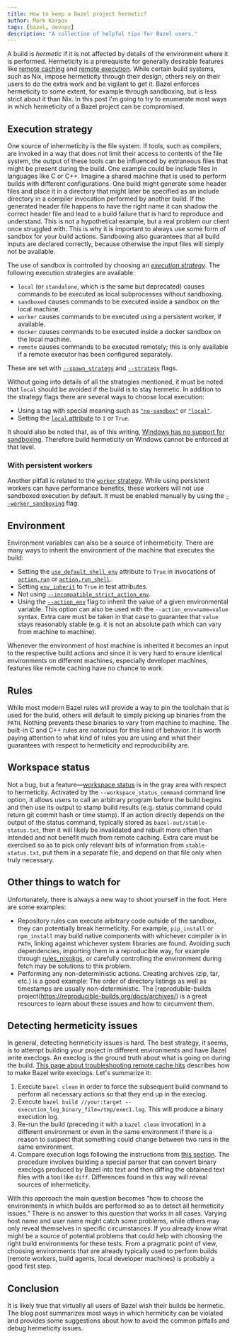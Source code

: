 ```yaml
---
title: How to keep a Bazel project hermetic?
author: Mark Karpov
tags: [bazel, devops]
description: "A collection of helpful tips for Bazel users."
---
```


A build is _hermetic_ if it is not affected by details of the environment
where it is performed. Hermeticity is a prerequisite for generally desirable
features like [remote caching][remote-caching] and [remote
execution][remote-execution]. While certain build systems, such as Nix,
impose hermeticity through their design, others rely on their users to do
the extra work and be vigilant to get it. Bazel enforces hermeticity to some
extent, for example through sandboxing, but is less strict about it than
Nix. In this post I'm going to try to enumerate most ways in which
hermeticity of a Bazel project can be compromised.

## Execution strategy

One source of inhermeticity is the file system. If tools, such as compilers,
are invoked in a way that does not limit their access to contents of the
file system, the output of these tools can be influenced by extraneous files
that might be present during the build. One example could be include files
in languages like C or C++. Imagine a shared machine that is used to perform
builds with different configurations. One build might generate some header
files and place it in a directory that might later be specified as an
include directory in a compiler invocation performed by another build. If
the generated header file happens to have the right name it can shadow the
correct header file and lead to a build failure that is hard to reproduce
and understand. This is not a hypothetical example, but a real problem our
client once struggled with. This is why it is important to always use some
form of sandbox for your build actions. Sandboxing also guarantees that all
build inputs are declared correctly, because otherwise the input files will
simply not be available.

The use of sandbox is controlled by choosing an [_execution
strategy_][execution-strategy]. The following execution strategies are
available:

- `local` (or `standalone`, which is the same but deprecated) causes
  commands to be executed as local subprocesses without sandboxing.
- `sandboxed` causes commands to be executed inside a sandbox on the local
  machine.
- `worker` causes commands to be executed using a persistent worker, if
  available.
- `docker` causes commands to be executed inside a docker sandbox on the
  local machine.
- `remote` causes commands to be executed remotely; this is only available
  if a remote executor has been configured separately.

These are set with [`--spawn_strategy`][spawn-strategy] and
[`--strategy`][strategy] flags.

Without going into details of all the strategies mentioned, it must be noted
that `local` should be avoided if the build is to stay hermetic.
In addition to the strategy flags there are several ways to choose local
execution:

- Using a tag with special meaning such as [`"no-sandbox"`][no-sandbox-tag]
  or [`"local"`][local-tag].
- Setting the [`local` attribute][local-attribute] to `1` or `True`.

It should also be noted that, as of this writing, [Windows has no support
for sandboxing][windows-sandboxing]. Therefore build hermeticity on Windows
cannot be enforced at that level.

### With persistent workers

Another pitfall is related to the [`worker` strategy][persistent-workers].
While using persistent workers can have performance benefits, these workers
will not use sandboxed execution by default. It must be enabled manually by
using the [`--worker_sandboxing`][worker-sandboxing] flag.

## Environment

Environment variables can also be a source of inhermeticity. There are many
ways to inherit the environment of the machine that executes the build:

- Setting the [`use_default_shell_env`][use-default-shell-env] attribute to
  `True` in invocations of [`action.run`][action-run] or
  [`action.run_shell`][action-run-shell].
- Setting [`env_inherit`][env-inherit] to `True` in test attributes.
- Not using
  [`--incompatible_strict_action_env`][incompatible-strict-action-env].
- Using the [`--action_env`][action-env] flag to inherit the value of a
  given environmental variable. This option can also be used with the
  `--action_env=name=value` syntax. Extra care must be taken in that case to
  guarantee that `value` stays reasonably stable (e.g. it is not an absolute
  path which can vary from machine to machine).

Whenever the environment of host machine is inherited it becomes an input to
the respective build actions and since it is very hard to ensure identical
environments on different machines, especially developer machines, features like remote caching have no
chance to work.

## Rules

While most modern Bazel rules will provide a way to pin the toolchain that
is used for the build, others will default to simply picking up binaries
from the `PATH`. Nothing prevents these binaries to vary from machine to
machine. The built-in C and C++ rules are notorious for this kind of
behavior. It is worth paying attention to what kind of rules you are using
and what their guarantees with respect to hermeticity and reproducibility
are.

## Workspace status

Not a bug, but a feature—[workspace status][workspace-status] is in the gray
area with respect to hermeticity. Activated by the
`--workspace_status_command` command line option, it allows users to call an
arbitrary program before the build begins and then use its output to stamp
build results (e.g. status command could return git commit hash or time
stamp). If an action directly depends on the output of the status command,
typically stored as `bazel-out/stable-status.txt`, then it will likely be invalidated and rebuilt more often than intended and
not benefit much from remote caching. Extra care must be exercised so as to pick only
relevant bits of information from `stable-status.txt`, put them in a
separate file, and depend on that file only when truly necessary.

## Other things to watch for

Unfortunately, there is always a new way to shoot yourself in the foot. Here
are some examples:

- Repository rules can execute arbitrary code outside of the sandbox, they
  can potentially break hermeticity. For example, `pip_install` or
  `npm_install` may build native components with whichever compiler is in
  `PATH`, linking against whichever system libraries are found.
  Avoiding such dependencies, importing them in a reproducible way, for example through [rules_nixpkgs](https://github.com/tweag/rules_nixpkgs), or carefully controlling the environment during fetch may be solutions to this problem.
- Performing any non-deterministic actions. Creating archives (zip, tar,
  etc.) is a good example: The order of directory listings as well as
  timestamps are usually non-deterministic. The [reprodubile-builds project(https://reproducible-builds.org/docs/archives/) is a great resources to learn about these issues and how to circumvent them.

## Detecting hermeticity issues

In general, detecting hermeticity issues is hard. The best strategy, it
seems, is to attempt building your project in different environments and
have Bazel write execlogs. An execlog is the ground truth about what is
going on during the build. [This page about troubleshooting remote cache
hits][troubleshooting-cache-hits] describes how to make Bazel write
execlogs. Let's summarize it:

1. Execute `bazel clean` in order to force the subsequent build command to
   perform all necessary actions so that they end up in the execlog.
2. Execute `bazel build //your:target --execution_log_binary_file=/tmp/exec1.log`. This will produce a binary
   execution log.
3. Re-run the build (preceding it with a `bazel clean` invocation) in a
   different environment or even in the same environment if there is a
   reason to suspect that something could change between two runs in the
   same environment.
4. Compare execution logs following the instructions from [this
   section][comparing-execution-logs]. The procedure involves building a
   special parser that can convert binary execlogs produced by Bazel into
   text and then diffing the obtained text files with a tool like `diff`.
   Differences found in this way will reveal sources of inhermeticity.

With this approach the main question becomes “how to choose the environments
in which builds are performed so as to detect all hermeticity issues.” There
is no answer to this question that works in all cases. Varying host name and
user name might catch some problems, while others may only reveal themselves
in specific circumstances. If you already know what might be a source of
potential problems that could help with choosing the right build
environments for these tests. From a pragmatic point of view, choosing
environments that are already typically used to perform builds (remote
workers, build agents, local developer machines) is probably a good first
step.

## Conclusion

It is likely true that virtually all users of Bazel wish their builds be
hermetic. The blog post summarizes most ways in which hermiticity can be
violated and provides some suggestions about how to avoid the common
pitfalls and debug hermeticity issues.

[remote-caching]: https://bazel.build/remote/caching
[remote-execution]: https://bazel.build/remote/rbe
[execution-strategy]: https://bazel.build/docs/user-manual#execution-strategy
[spawn-strategy]: https://bazel.build/docs/user-manual#spawn-strategy
[strategy]: https://bazel.build/docs/user-manual#strategy
[no-sandbox-tag]: https://bazel.build/reference/be/common-definitions#common.tags
[local-tag]: https://bazel.build/reference/be/common-definitions#common.tags
[local-attribute]: https://bazel.build/reference/be/common-definitions#test.local
[windows-sandboxing]: https://github.com/bazelbuild/bazel/issues/5136
[persistent-workers]: https://bazel.build/docs/persistent-workers
[worker-sandboxing]: https://bazel.build/reference/command-line-reference#flag--worker_sandboxing
[use-default-shell-env]: https://bazel.build/rules/lib/actions#run.use_default_shell_env
[action-run]: https://bazel.build/rules/lib/actions#run
[action-run-shell]: https://bazel.build/rules/lib/actions#run_shell
[env-inherit]: https://bazel.build/reference/be/common-definitions#test.env_inherit
[incompatible-strict-action-env]: https://bazel.build/reference/command-line-reference#flag--incompatible_strict_action_env
[action-env]: https://bazel.build/reference/command-line-reference#flag--action_env
[workspace-status]: https://bazel.build/docs/user-manual#workspace_status
[troubleshooting-cache-hits]: https://bazel.build/docs/remote-execution-caching-debug#troubleshooting-cache-hits
[comparing-execution-logs]: https://bazel.build/docs/remote-execution-caching-debug#compare-logs
